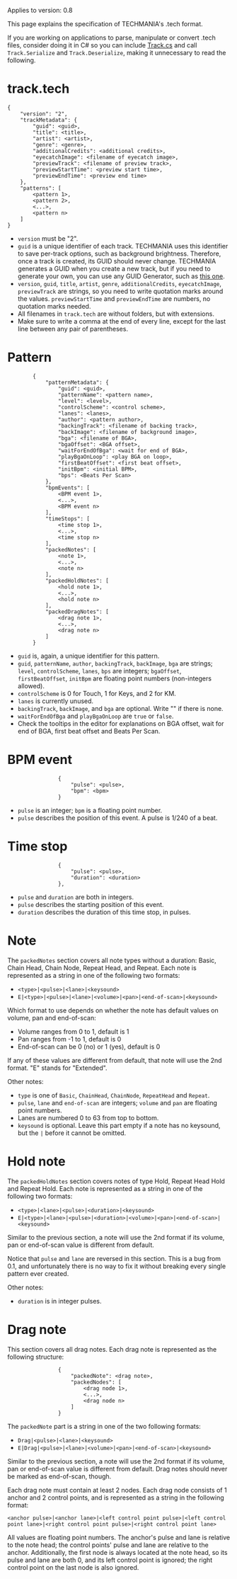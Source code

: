 Applies to version: 0.8

This page explains the specification of TECHMANIA's .tech format.

If you are working on applications to parse, manipulate or convert .tech files, consider doing it in C# so you can include [Track.cs](https://github.com/techmania-team/techmania/blob/master/TECHMANIA/Assets/Scripts/Serializable/Track.cs) and call `Track.Serialize` and `Track.Deserialize`, making it unnecessary to read the following.

# track.tech
```
{
	"version": "2",
	"trackMetadata": {
		"guid": <guid>,
		"title": <title>,
		"artist": <artist>,
		"genre": <genre>,
		"additionalCredits": <additional credits>,
		"eyecatchImage": <filename of eyecatch image>,
		"previewTrack": <filename of preview track>,
		"previewStartTime": <preview start time>,
		"previewEndTime": <preview end time>
	},
	"patterns": [
		<pattern 1>,
		<pattern 2>,
		<...>,
		<pattern n>
	]
}
```

* `version` must be "2".
* `guid` is a unique identifier of each track. TECHMANIA uses this identifier to save per-track options, such as background brightness. Therefore, once a track is created, its GUID should never change. TECHMANIA generates a GUID when you create a new track, but if you need to generate your own, you can use any GUID Generator, such as [this one](https://www.guidgenerator.com/online-guid-generator.aspx).
* `version`, `guid`, `title`, `artist`, `genre`, `additionalCredits`, `eyecatchImage`, `previewTrack` are strings, so you need to write quotation marks around the values. `previewStartTime` and `previewEndTime` are numbers, no quotation marks needed.
* All filenames in `track.tech` are without folders, but with extensions.
* Make sure to write a comma at the end of every line, except for the last line between any pair of parentheses.

# Pattern
```
		{
			"patternMetadata": {
				"guid": <guid>,
				"patternName": <pattern name>,
				"level": <level>,
				"controlScheme": <control scheme>,
				"lanes": <lanes>,
				"author": <pattern author>,
				"backingTrack": <filename of backing track>,
				"backImage": <filename of background image>,
				"bga": <filename of BGA>,
				"bgaOffset": <BGA offset>,
				"waitForEndOfBga": <wait for end of BGA>,
				"playBgaOnLoop": <play BGA on loop>,
				"firstBeatOffset": <first beat offset>,
				"initBpm": <initial BPM>,
				"bps": <Beats Per Scan>
			},
			"bpmEvents": [
				<BPM event 1>,
				<...>,
				<BPM event n>
			],
			"timeStops": [
				<time stop 1>,
				<...>,
				<time stop n>
			],
			"packedNotes": [
				<note 1>,
				<...>,
				<note n>
			],
			"packedHoldNotes": [
				<hold note 1>,
				<...>,
				<hold note n>
			],
			"packedDragNotes": [
				<drag note 1>,
				<...>,
				<drag note n>
			]
		}
```

* `guid` is, again, a unique identifier for this pattern.
* `guid`, `patternName`, `author`, `backingTrack`, `backImage`, `bga` are strings; `level`, `controlScheme`, `lanes`, `bps` are integers; `bgaOffset`, `firstBeatOffset`, `initBpm` are floating point numbers (non-integers allowed).
* `controlScheme` is 0 for Touch, 1 for Keys, and 2 for KM.
* `lanes` is currently unused.
* `backingTrack`, `backImage`, and `bga` are optional. Write "" if there is none.
* `waitForEndOfBga` and `playBgaOnLoop` are `true` or `false`.
* Check the tooltips in the editor for explanations on BGA offset, wait for end of BGA, first beat offset and Beats Per Scan.

# BPM event

```
				{
					"pulse": <pulse>,
					"bpm": <bpm>
				}
```

* `pulse` is an integer; `bpm` is a floating point number.
* `pulse` describes the position of this event. A pulse is 1/240 of a beat.

# Time stop

```
				{
					"pulse": <pulse>,
					"duration": <duration>
				},
```

* `pulse` and `duration` are both in integers.
* `pulse` describes the starting position of this event.
* `duration` describes the duration of this time stop, in pulses.

# Note

The `packedNotes` section covers all note types without a duration: Basic, Chain Head, Chain Node, Repeat Head, and Repeat. Each note is represented as a string in one of the following two formats:
* `<type>|<pulse>|<lane>|<keysound>`
* `E|<type>|<pulse>|<lane>|<volume>|<pan>|<end-of-scan>|<keysound>`

Which format to use depends on whether the note has default values on volume, pan and end-of-scan:
* Volume ranges from 0 to 1, default is 1
* Pan ranges from -1 to 1, default is 0
* End-of-scan can be 0 (no) or 1 (yes), default is 0

If any of these values are different from default, that note will use the 2nd format. "E" stands for "Extended".

Other notes:
* `type` is one of `Basic`, `ChainHead`, `ChainNode`, `RepeatHead` and `Repeat`.
* `pulse`, `lane` and `end-of-scan` are integers; `volume` and `pan` are floating point numbers.
* Lanes are numbered 0 to 63 from top to bottom.
* `keysound` is optional. Leave this part empty if a note has no keysound, but the `|` before it cannot be omitted.

# Hold note

The `packedHoldNotes` section covers notes of type Hold, Repeat Head Hold and Repeat Hold. Each note is represented as a string in one of the following two formats:
* `<type>|<lane>|<pulse>|<duration>|<keysound>`
* `E|<type>|<lane>|<pulse>|<duration>|<volume>|<pan>|<end-of-scan>|<keysound>`

Similar to the previous section, a note will use the 2nd format if its volume, pan or end-of-scan value is different from default.

Notice that `pulse` and `lane` are reversed in this section. This is a bug from 0.1, and unfortunately there is no way to fix it without breaking every single pattern ever created.

Other notes:
* `duration` is in integer pulses.

# Drag note

This section covers all drag notes. Each drag note is represented as the following structure:

```
				{
					"packedNote": <drag note>,
					"packedNodes": [
						<drag node 1>,
						<...>,
						<drag node n>
					]
				}
```

The `packedNote` part is a string in one of the two following formats:
* `Drag|<pulse>|<lane>|<keysound>`
* `E|Drag|<pulse>|<lane>|<volume>|<pan>|<end-of-scan>|<keysound>`

Similar to the previous section, a note will use the 2nd format if its volume, pan or end-of-scan value is different from default. Drag notes should never be marked as end-of-scan, though.

Each drag note must contain at least 2 nodes. Each drag node consists of 1 anchor and 2 control points, and is represented as a string in the following format:

`<anchor pulse>|<anchor lane>|<left control point pulse>|<left control point lane>|<right control point pulse>|<right control point lane>`

All values are floating point numbers. The anchor's pulse and lane is relative to the note head; the control points' pulse and lane are relative to the anchor. Additionally, the first node is always located at the note head, so its pulse and lane are both 0, and its left control point is ignored; the right control point on the last node is also ignored.
